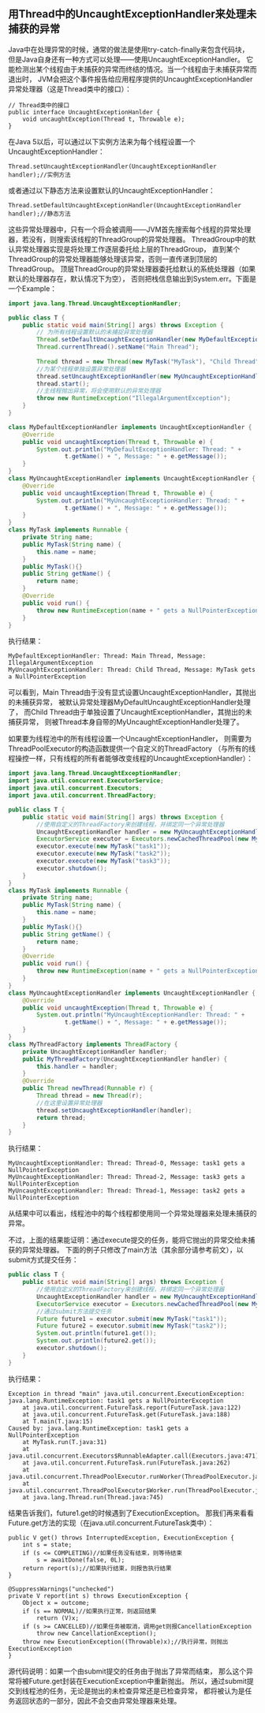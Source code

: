 ## 用Thread中的UncaughtExceptionHandler来处理未捕获的异常

Java中在处理异常的时候，通常的做法是使用try-catch-finally来包含代码块，
但是Java自身还有一种方式可以处理——使用UncaughtExceptionHandler。
它能检测出某个线程由于未捕获的异常而终结的情况。当一个线程由于未捕获异常而退出时，
JVM会把这个事件报告给应用程序提供的UncaughtExceptionHandler异常处理器（这是Thread类中的接口）：

```
// Thread类中的接口
public interface UncaughtExceptionHanlder {
    void uncaughtException(Thread t, Throwable e);
}
```

在Java 5以后，可以通过以下实例方法来为每个线程设置一个UncaughtExceptionHandler：

```
Thread.setUncaughtExceptionHandler(UncaughtExceptionHandler handler);//实例方法
```

或者通过以下静态方法来设置默认的UncaughtExceptionHandler：

```
Thread.setDefaultUncaughtExceptionHandler(UncaughtExceptionHandler handler);//静态方法
```

这些异常处理器中，只有一个将会被调用——JVM首先搜索每个线程的异常处理器，若没有，则搜索该线程的ThreadGroup的异常处理器。
ThreadGroup中的默认异常处理器实现是将处理工作逐层委托给上层的ThreadGroup，
直到某个ThreadGroup的异常处理器能够处理该异常，否则一直传递到顶层的ThreadGroup。
顶层ThreadGroup的异常处理器委托给默认的系统处理器（如果默认的处理器存在，默认情况下为空），
否则把栈信息输出到System.err。下面是一个Example：

```java
import java.lang.Thread.UncaughtExceptionHandler;

public class T {
	public static void main(String[] args) throws Exception {
		// 为所有线程设置默认的未捕捉异常处理器
		Thread.setDefaultUncaughtExceptionHandler(new MyDefaultExceptionHandler());
		Thread.currentThread().setName("Main Thread");
		
		Thread thread = new Thread(new MyTask("MyTask"), "Child Thread");
		//为某个线程单独设置异常处理器
		thread.setUncaughtExceptionHandler(new MyUncaughtExceptionHandler());
		thread.start();
		//主线程抛出异常，将会使用默认的异常处理器
		throw new RuntimeException("IllegalArgumentException");
	}
}

class MyDefaultExceptionHandler implements UncaughtExceptionHandler {
	@Override
	public void uncaughtException(Thread t, Throwable e) {
		System.out.println("MyDefaultExceptionHandler: Thread: " + 
				t.getName() + ", Message: " + e.getMessage());
	}
}
class MyUncaughtExceptionHandler implements UncaughtExceptionHandler {
	@Override
	public void uncaughtException(Thread t, Throwable e) {
		System.out.println("MyUncaughtExceptionHandler: Thread: " + 
				t.getName() + ", Message: " + e.getMessage());
	}
}
class MyTask implements Runnable {
	private String name;
	public MyTask(String name) {
		this.name = name;
	}
	public MyTask(){}
	public String getName() {
		return name;
	}
	@Override
	public void run() {
		throw new RuntimeException(name + " gets a NullPointerException");
	}
}
```

执行结果：
```
MyDefaultExceptionHandler: Thread: Main Thread, Message: IllegalArgumentException
MyUncaughtExceptionHandler: Thread: Child Thread, Message: MyTask gets a NullPointerException
```

可以看到，Main Thread由于没有显式设置UncaughtExceptionHandler，其抛出的未捕获异常，
被默认异常处理器MyDefaultUncaughtExceptionHandler处理了，
而Child Thread由于单独设置了UncaughtExceptionHandler，其抛出的未捕获异常，
则被Thread本身自带的MyUncaughtExceptionHandler处理了。

如果要为线程池中的所有线程设置一个UncaughtExceptionHandler，
则需要为ThreadPoolExecutor的构造函数提供一个自定义的ThreadFactory
（与所有的线程操控一样，只有线程的所有者能够改变线程的UncaughtExceptionHandler）：
```java
import java.lang.Thread.UncaughtExceptionHandler;
import java.util.concurrent.ExecutorService;
import java.util.concurrent.Executors;
import java.util.concurrent.ThreadFactory;

public class T {
	public static void main(String[] args) throws Exception {
		//使用自定义的ThreadFactory来创建线程，并绑定同一个异常处理器
		UncaughtExceptionHandler handler = new MyUncaughtExceptionHandler();
		ExecutorService executor = Executors.newCachedThreadPool(new MyThreadFactory(handler));
		executor.execute(new MyTask("task1"));
		executor.execute(new MyTask("task2"));
		executor.execute(new MyTask("task3"));
		executor.shutdown();
	}
}
class MyTask implements Runnable {
	private String name;
	public MyTask(String name) {
		this.name = name;
	}
	public MyTask(){}
	public String getName() {
		return name;
	}
	@Override
	public void run() {
		throw new RuntimeException(name + " gets a NullPointerException");
	}
}
class MyUncaughtExceptionHandler implements UncaughtExceptionHandler {
	@Override
	public void uncaughtException(Thread t, Throwable e) {
		System.out.println("MyUncaughtExceptionHandler: Thread: " + 
				t.getName() + ", Message: " + e.getMessage());
	}
}
class MyThreadFactory implements ThreadFactory {
	private UncaughtExceptionHandler handler;
	public MyThreadFactory(UncaughtExceptionHandler handler) {
		this.handler = handler;
	}
	@Override
	public Thread newThread(Runnable r) {
		Thread thread = new Thread(r);
		//在这里设置异常处理器
		thread.setUncaughtExceptionHandler(handler);
		return thread;
	}
}
```

执行结果：
```
MyUncaughtExceptionHandler: Thread: Thread-0, Message: task1 gets a NullPointerException
MyUncaughtExceptionHandler: Thread: Thread-2, Message: task3 gets a NullPointerException
MyUncaughtExceptionHandler: Thread: Thread-1, Message: task2 gets a NullPointerException
```

从结果中可以看出，线程池中的每个线程都使用同一个异常处理器来处理未捕获的异常。

不过，上面的结果能证明：通过execute提交的任务，能将它抛出的异常交给未捕获的异常处理器。
下面的例子只修改了main方法（其余部分请参考前文），以submit方式提交任务：
```java
public class T {
	public static void main(String[] args) throws Exception {
		//使用自定义的ThreadFactory来创建线程，并绑定同一个异常处理器
		UncaughtExceptionHandler handler = new MyUncaughtExceptionHandler();
		ExecutorService executor = Executors.newCachedThreadPool(new MyThreadFactory(handler));
		//通过submit方法提交任务
		Future future1 = executor.submit(new MyTask("task1"));
		Future future2 = executor.submit(new MyTask("task2"));
		System.out.println(future1.get());
		System.out.println(future2.get());
		executor.shutdown();
	}
}
```

执行结果：
```
Exception in thread "main" java.util.concurrent.ExecutionException: 
java.lang.RuntimeException: task1 gets a NullPointerException
	at java.util.concurrent.FutureTask.report(FutureTask.java:122)
	at java.util.concurrent.FutureTask.get(FutureTask.java:188)
	at T.main(T.java:15)
Caused by: java.lang.RuntimeException: task1 gets a NullPointerException
	at MyTask.run(T.java:31)
	at java.util.concurrent.Executors$RunnableAdapter.call(Executors.java:471)
	at java.util.concurrent.FutureTask.run(FutureTask.java:262)
	at java.util.concurrent.ThreadPoolExecutor.runWorker(ThreadPoolExecutor.java:1145)
	at java.util.concurrent.ThreadPoolExecutor$Worker.run(ThreadPoolExecutor.java:615)
	at java.lang.Thread.run(Thread.java:745)
```

结果告诉我们，future1.get的时候遇到了ExecutionException。
那我们再来看看Future.get方法的实现（在java.util.concurrent.FutureTask类中）：
```
public V get() throws InterruptedException, ExecutionException {
    int s = state;
    if (s <= COMPLETING)//如果任务没有结束，则等待结束
        s = awaitDone(false, 0L);
    return report(s);//如果执行结束，则报告执行结果
}

@SuppressWarnings("unchecked")
private V report(int s) throws ExecutionException {
    Object x = outcome;
    if (s == NORMAL)//如果执行正常，则返回结果
        return (V)x;
    if (s >= CANCELLED)//如果任务被取消，调用get则报CancellationException
        throw new CancellationException();
    throw new ExecutionException((Throwable)x);//执行异常，则抛出ExecutionException
}
```

源代码说明：如果一个由submit提交的任务由于抛出了异常而结束，
那么这个异常将被Future.get封装在ExecutionException中重新抛出。
所以，通过submit提交到线程池的任务，无论是抛出的未检查异常还是已检查异常，
都将被认为是任务返回状态的一部分，因此不会交由异常处理器来处理。




















